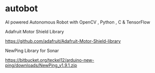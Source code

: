 # autobot
AI powered Autonomous Robot with OpenCV , Python , C &amp; TensorFlow

Adafruit Motor Shield Library  

https://github.com/adafruit/Adafruit-Motor-Shield-library   

NewPing Library for Sonar 

https://bitbucket.org/teckel12/arduino-new-ping/downloads/NewPing_v1.9.1.zip
